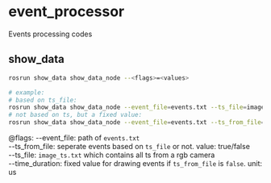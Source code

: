 # event_processor
Events processing codes

## show_data
```bash
rosrun show_data show_data_node --<flags>=<values>

# example:
# based on ts_file:
rosrun show_data show_data_node --event_file=events.txt --ts_file=image_ts.txt
# not based on ts, but a fixed value:
rosrun show_data show_data_node --event_file=events.txt --ts_from_file=false --time_duration=30
```
@flags:
    --event_file: path of `events.txt`  
    --ts_from_file: seperate events based on `ts_file` or not. value: true/false  
    --ts_file: `image_ts.txt` which contains all ts from a rgb camera  
    --time_duration: fixed value for drawing events if `ts_from_file` is `false`. unit: us  